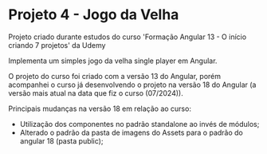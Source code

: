 # Projeto 4 - Jogo da Velha

Projeto criado durante estudos do curso 'Formação Angular 13 - O início criando 7 projetos' da Udemy

Implementa um simples jogo da velha single player em Angular.

O projeto do curso foi criado com a versão 13 do Angular, porém acompanhei o curso já desenvolvendo o projeto na versão 18 do Angular (a versão mais atual na data que fiz o curso (07/2024)).

Principais mudanças na versão 18 em relação ao curso:

- Utilização dos componentes no padrão standalone ao invés de módulos;
- Alterado o padrão da pasta de imagens do Assets para o padrão do angular 18 (pasta public);